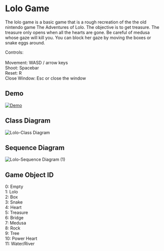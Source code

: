 # Lolo Game

The lolo game is a basic game that is a rough recreation of the the old nintendo game The Adventures of Lolo. The objective is to get treasure. The treasure only opens when all the hearts are gone. Be careful of medusa whose gaze will kill you. You can block her gaze by moving the boxes or snake eggs around. 

Controls:\
\
Movement: WASD / arrow keys\
Shoot: Spacebar\
Reset: R\
Close Window: Esc or close the window

## Demo
[![Demo](https://user-images.githubusercontent.com/45579564/130131481-5f7fc92d-01c2-4250-b4a7-ff51b33ad521.png)](https://www.youtube.com/watch?v=cMGwNbzgiJ4)

## Class Diagram
![Lolo-Class Diagram](https://user-images.githubusercontent.com/45579564/129933099-9b41be1c-4c5c-4705-98dd-900eebc23d5a.png)
 
 
## Sequence Diagram
![Lolo-Sequence Diagram (1)](https://user-images.githubusercontent.com/45579564/129936382-8c6361cc-4360-4ff8-b905-b15be2a768ca.png)
 
 
## Game Object ID
0: Empty\
1: Lolo\
2: Box\
3: Snake\
4: Heart\
5: Treasure\
6: Bridge\
7: Medusa\
8: Rock\
9: Tree\
10: Power Heart\
11: Water/River
